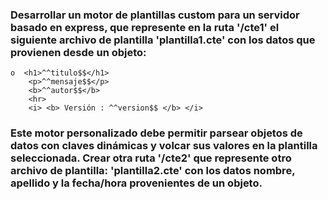 ###  Desarrollar un motor de plantillas custom para un servidor basado en express, que represente en la ruta '/cte1' el siguiente archivo de plantilla 'plantilla1.cte' con los datos que provienen desde un objeto:

	o  <h1>^^titulo$$</h1>
        <p>^^mensaje$$</p>
        <b>^^autor$$</b>
        <hr>
        <i> <b> Versión : ^^version$$ </b> </i>
		
### Este motor personalizado debe permitir parsear objetos de datos con claves dinámicas y volcar sus valores en la plantilla seleccionada. Crear otra ruta '/cte2' que represente otro archivo de plantilla: 'plantilla2.cte' con los datos nombre, apellido y la fecha/hora provenientes de un objeto.

